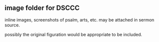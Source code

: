 ## image folder for DSCCC

inline images, screenshots of psalm, arts, etc. may be attached in sermon source.

possibly the original figuration would be appropriate to be included.

